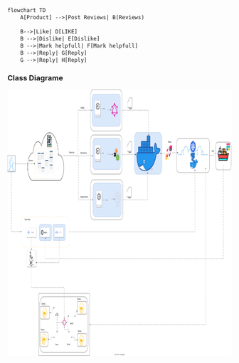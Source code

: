     
```mermaid
flowchart TD
    A[Product] -->|Post Reviews| B(Reviews)
    
    B-->|Like| D[LIKE]
    B -->|Dislike| E[Dislike]
    B -->|Mark helpfull| F[Mark helpfull]
    B -->|Reply| G[Reply]
    G -->|Reply| H[Reply]
```
### Class Diagrame

<img src="Design-Overview.svg" alt="Alt Text" style="fill: red; width: 600px; height: 600px;" />


